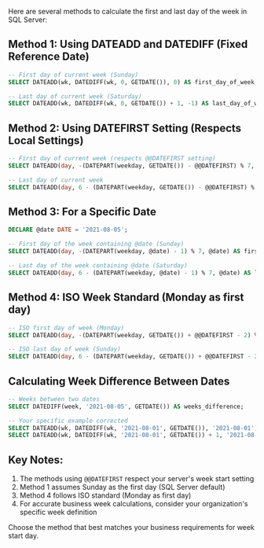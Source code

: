 Here are several methods to calculate the first and last day of the week in SQL Server:

## Method 1: Using DATEADD and DATEDIFF (Fixed Reference Date)

```SQL
-- First day of current week (Sunday)
SELECT DATEADD(wk, DATEDIFF(wk, 0, GETDATE()), 0) AS first_day_of_week;

-- Last day of current week (Saturday)
SELECT DATEADD(wk, DATEDIFF(wk, 0, GETDATE()) + 1, -1) AS last_day_of_week;
```

## Method 2: Using DATEFIRST Setting (Respects Local Settings)

```SQL
-- First day of current week (respects @@DATEFIRST setting)
SELECT DATEADD(day, -(DATEPART(weekday, GETDATE()) - @@DATEFIRST) % 7, GETDATE()) AS first_day_of_week;

-- Last day of current week
SELECT DATEADD(day, 6 - (DATEPART(weekday, GETDATE()) - @@DATEFIRST) % 7, GETDATE()) AS last_day_of_week;
```

## Method 3: For a Specific Date

```SQL
DECLARE @date DATE = '2021-08-05';

-- First day of the week containing @date (Sunday)
SELECT DATEADD(day, -(DATEPART(weekday, @date) - 1) % 7, @date) AS first_day_of_week;

-- Last day of the week containing @date (Saturday)
SELECT DATEADD(day, 6 - (DATEPART(weekday, @date) - 1) % 7, @date) AS last_day_of_week;
```

## Method 4: ISO Week Standard (Monday as first day)

```SQL
-- ISO first day of week (Monday)
SELECT DATEADD(day, -(DATEPART(weekday, GETDATE()) + @@DATEFIRST - 2) % 7, GETDATE()) AS iso_first_day_of_week;

-- ISO last day of week (Sunday)
SELECT DATEADD(day, 6 - (DATEPART(weekday, GETDATE()) + @@DATEFIRST - 2) % 7, GETDATE()) AS iso_last_day_of_week;
```

## Calculating Week Difference Between Dates

```SQL
-- Weeks between two dates
SELECT DATEDIFF(week, '2021-08-05', GETDATE()) AS weeks_difference;

-- Your specific example corrected
SELECT DATEADD(wk, DATEDIFF(wk, '2021-08-01', GETDATE()), '2021-08-01') AS current_week_start;
SELECT DATEADD(wk, DATEDIFF(wk, '2021-08-01', GETDATE()) + 1, '2021-08-01') AS next_week_start;
```

## Key Notes:

1. The methods using `@@DATEFIRST` respect your server's week start setting
2. Method 1 assumes Sunday as the first day (SQL Server default)
3. Method 4 follows ISO standard (Monday as first day)
4. For accurate business week calculations, consider your organization's specific week definition

Choose the method that best matches your business requirements for week start day.